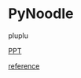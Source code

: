 # PyNoodle
pluplu

[PPT](https://chatgpt.com/share/67f70f04-3438-800b-bc34-e6dfeff51f9a)

[reference](https://docs.google.com/presentation/d/1G4pCDC_eiN8FB5hZXEQbwiOKLtBF27I-a8a8lewox6E/edit?usp=sharing)
